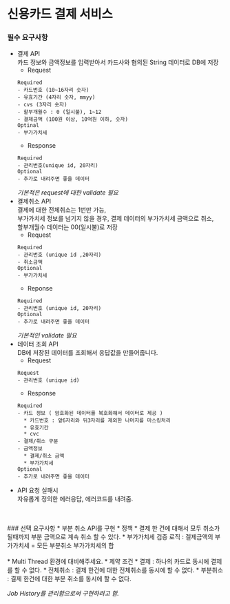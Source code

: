 # 신용카드 결제 서비스

### 필수 요구사항

* 결제 API<br>
카드 정보와 금액정보를 입력받아서 카드사와 협의된 String 데이터로 DB에 저장
    * Request
    ```
  Required
  - 카드번호 (10~16자리 숫자)
  - 유효기간 (4자리 숫자, mmyy) 
  - cvs (3자리 숫자)
  - 할부개월수 : 0 (일시불), 1~12
  - 결제금액 (100원 이상, 10억원 이하, 숫자)
  Optinal
  - 부가가치세
    ```
  * Response
  ```
  Required
  - 관리번호(unique id, 20자리)
  Optional
  - 추가로 내려주면 좋을 데이터
  ```
  *기본적은 request에 대한 validate 필요*
* 결제취소 API<br>
    결제에 대한 전체취소는 1번만 가능,<br>
    부가가치세 정보를 넘기지 않을 경우, 결제 데이터의 부가가치세 금액으로 취소,<br>
    할부개월수 데이터는 00(일시불)로 저장
    * Request
  ```
  Required
  - 관리번호 (unique id ,20자리)
  - 취소금액
  Optional
  - 부가가치세
  ```
  * Reponse
  ```
  Required
  - 관리번호 (unique id, 20자리)
  Optional
  - 추가로 내려주면 좋을 데이터
  ```
  *기본적인 validate 필요*
* 데이터 조회 API<br>
DB에 저장된 데이터를 조회해서 응답값을 만들어줍니다.
    * Request
  ```
  Request
  - 관리번호 (unique id)
  ```
  * Response
  ```
  Required
  - 카드 정보 ( 암호화된 데이터를 복호화해서 데이터로 제공 )
    * 카드번호 : 앞6자리와 뒤3자리를 제외한 나머지를 마스킹처리
    * 유효기간
    * cvc
  - 결제/취소 구분
  - 금액정보
    * 결제/취소 금액
    * 부가가치세
  Optional
  - 추가로 내려주면 좋을 데이터
  ```
* API 요청 실패시<br>
    자유롭게 정의한 에러응답, 에러코드를 내려줌.
<br>
<br>
### 선택 요구사항
* 부분 취소 API를 구현
    * 정책
        * 결제 한 건에 대해서 모두 취소가 될때까지 부분 금액으로 계속 취소 할 수 있다.
        * 부가가치세 검증 로직 : 겔제금액의 부가가치세 = 모든 부분취소 부가가치세의 합
<br>
<br>     
* Multi Thread 환경에 대비해주세요.
    * 제약 조건
        * 결제 : 하나의 카드로 동시에 결제를 할 수 없다.
        * 전체취소 : 결제 한건에 대한 전체취소를 동시에 할 수 없다.
        * 부분취소 : 결제 한건에 대한 부분 취소를 동시에 할 수 없다.

*Job History를 관리함으로써 구현하려고 함.*